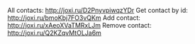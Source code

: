 All contacts:
http://joxi.ru/D2PnyvpiwqzYDr
Get contact by id:
http://joxi.ru/bmoKbj7FO3vQKm
Add contact:
http://joxi.ru/xAeoXVaTMRxLJm
Remove contact:
http://joxi.ru/Q2KZqvMtOLJa6m
